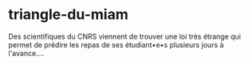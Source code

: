 # triangle-du-miam
Des scientifiques du CNRS viennent de trouver une loi très étrange qui permet de prédire les repas de ses étudiant•e•s plusieurs jours à l'avance....
